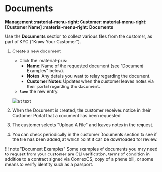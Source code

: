 # Documents
**Management :material-menu-right: Customer :material-menu-right: [Customer Name] :material-menu-right: Documents**

Use the **Documents** section to collect various files from the customer, as part of KYC ("Know Your Customer"). 

1. Create a new document. 
    + Click the :material-plus:
        + **Name**: Name of the requested document (see "Document Examples" below).
        + **Notes**: Any details you want to relay regarding the document. 
        + **Customer Notes**: Updates when the customer leaves notes via their portal regarding the document. 
    + **`Save`** the new entry. 
    
    ![alt text][document]
    
3. When the Document is created, the customer receives notice in their Customer Portal that a document has been requested.
4. The customer selects "Upload A File" and leaves notes in the request. 
5. You can check periodically in the customer Documents section to see if the file has been added, at which point it can be downloaded for review.  

!!! note "Document Examples"
    Some examples of documents you may need to request from your customer are CLI verification, terms of condition in addition to a contract signed via ConnexCS, copy of a phone bill, or some means to verify identity such as a passport. 
    
[document]: /customer/img/document.png "Add Document"
